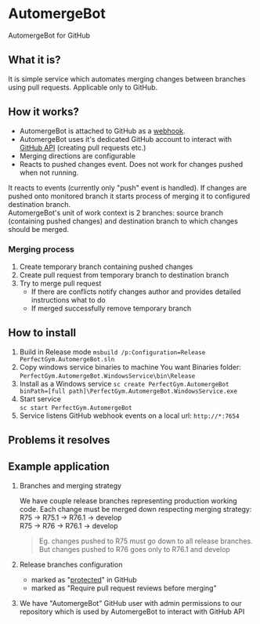 # AutomergeBot
AutomergeBot for GitHub

## What it is?
It is simple service which automates merging changes between branches using pull requests.
Applicable only to GitHub.

## How it works?
- AutomergeBot is attached to GitHub as a [webhook](https://developer.github.com/webhooks/).  
- AutomergeBot uses it's dedicated GitHub account to interact with [GitHub API](https://developer.github.com/v3/) (creating pull requests etc.)
- Merging directions are configurable
- Reacts to pushed changes event. Does not work for changes pushed when not running.

It reacts to events (currently only "push" event is handled).
If changes are pushed onto monitored branch it starts process of merging it to configured destination branch.  
AutomergeBot's unit of work context is 2 branches: source branch (containing pushed changes) and destination branch to which changes should be merged.

### Merging process
1. Create temporary branch containing pushed changes
2. Create pull request from temporary branch to destination branch
3. Try to merge pull request
   - If there are conflicts notify changes author and provides detailed instructions what to do
   - If merged successfully remove temporary branch

## How to install
1. Build in Release mode 
   `msbuild /p:Configuration=Release PerfectGym.AutomergeBot.sln`
2. Copy windows service binaries to machine You want
   Binaries folder: `PerfectGym.AutomergeBot.WindowsService\bin\Release`
3. Install as a Windows service
   `sc create PerfectGym.AutomergeBot binPath=[full path]\PerfectGym.AutomergeBot.WindowsService.exe`
4. Start service   
  `sc start PerfectGym.AutomergeBot`
5. Service listens GitHub webhook events on a local url: `http://*:7654`

## Problems it resolves


## Example application

1. Branches and merging strategy
  
   We have couple release branches representing production working code. Each change must be merged down respecting merging strategy:  
   R75 -> R75.1 -> R76.1 -> develop   
   R75 -> R76 -> R76.1 -> develop
   >Eg. changes pushed to R75 must go down to all release branches. But changes pushed to R76 goes only to R76.1 and develop
   
2. Release branches configuration
   - marked as "[protected](https://help.github.com/articles/about-protected-branches/)" in GitHub
   - marked as "Require pull request reviews before merging" 

3. We have "AutomergeBot" GitHub user with admin permissions to our repository which is used by AutomergeBot to interact with GitHub API

